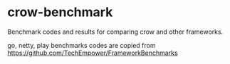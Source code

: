 crow-benchmark
==============

Benchmark codes and results for comparing crow and other frameworks.

go, netty, play benchmarks codes are copied from https://github.com/TechEmpower/FrameworkBenchmarks

